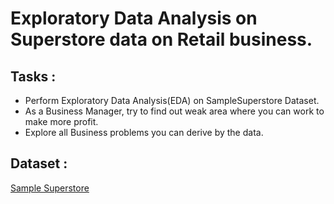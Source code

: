 # Exploratory Data Analysis on Superstore data on Retail business.
## Tasks :
- Perform Exploratory Data Analysis(EDA) on SampleSuperstore Dataset.
- As a Business Manager, try to find out weak area where you can work to make more profit.
- Explore all Business problems you can derive by the data.

## Dataset :
 <a href=''>Sample Superstore</a>
